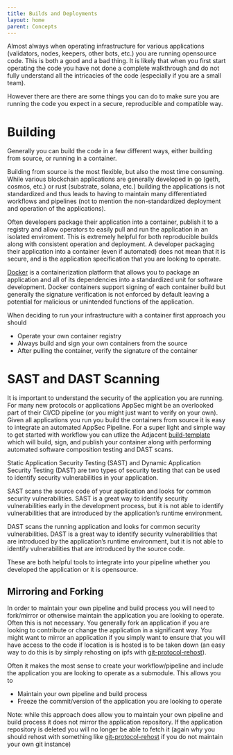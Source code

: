 ```yaml
---
title: Builds and Deployments
layout: home
parent: Concepts
---
```


Almost always when operating infrastructure for various applications (validators, nodes, keepers, other bots, etc.) you are running opensource code. This is both a good and a bad thing. It is likely that when you first start operating the code you have not done a complete walkthrough and do not fully understand all the intricacies of the code (especially if you are a small team).

However there are there are some things you can do to make sure you are running the code you expect in a secure, reproducible and compatible way.

# Building
Generally you can build the code in a few different ways, either building from source, or running in a container. 

Building from source is the most flexible, but also the most time consuming. While various blockchain applications are generally developed in go (geth, cosmos, etc.) or rust (substrate, solana, etc.) building the applications is not standardized and thus leads to having to maintain many differentiated workflows and pipelines (not to mention the non-standardized deployment and operation of the applications). 

Often developers package their application into a container, publish it to a registry and allow operators to easily pull and run the application in an isolated enviroment. This is extremely helpful for both reproducible builds along with consistent operation and deployment. A developer packaging their application into a container (even if automated) does not mean that it is secure, and is the application specification that you are looking to operate. 

[Docker](https://www.docker.com/) is a containerization platform that allows you to package an application and all of its dependencies into a standardized unit for software development. Docker containers support signing of each container build but generally the signature verification is not enforced by default leaving a potential for malicious or unintended functions of the application. 

When deciding to run your infrastructure with a container first approach you should 
- Operate your own container registry
- Always build and sign your own containers from the source 
- After pulling the container, verify the signature of the container

# SAST and DAST Scanning 
It is important to understand the security of the application you are running. For many new protocols or applications AppSec might be an overlooked part of their CI/CD pipeline (or you might just want to verify on your own). Given all applications you run you build the containers from source it is easy to integrate an automated AppSec Pipeline. For a super light and simple way to get started with workflow you can utlize the Adjacent [build-template](https://github.com/adjacentresearchxyz/build-template) which will build, sign, and publish your container along with performing automated software composition testing and DAST scans.

Static Application Security Testing (SAST) and Dynamic Application Security Testing (DAST) are two types of security testing that can be used to identify security vulnerabilities in your application. 

SAST scans the source code of your application and looks for common security vulnerabilities. SAST is a great way to identify security vulnerabilities early in the development process, but it is not able to identify vulnerabilities that are introduced by the application’s runtime environment. 

DAST scans the running application and looks for common security vulnerabilities. DAST is a great way to identify security vulnerabilities that are introduced by the application’s runtime environment, but it is not able to identify vulnerabilities that are introduced by the source code.

These are both helpful tools to integrate into your pipeline whether you developed the application or it is opensource.

## Mirroring and Forking 
In order to maintain your own pipeline and build process you will need to fork/mirror or otherwise maintain the application you are looking to operate. Often this is not necessary. You generally fork an application if you are looking to contribute or change the application in a significant way. You might want to mirror an application if you simply want to ensure that you will have access to the code if location is is hosted is to be taken down (an easy way to do this is by simply rehosting on ipfs with [git-protocol-rehost](https://github.com/adjacentresearchxyz/git-protocol-rehost)). 

Often it makes the most sense to create your workflow/pipeline and include the application you are looking to operate as a submodule. This allows you to 
- Maintain your own pipeline and build process
- Freeze the commit/version of the application you are looking to operate

Note: while this approach does allow you to maintain your own pipeline and build process it does not mirror the application repository. If the application repository is deleted you will no longer be able to fetch it (again why you should rehost with something like [git-protocol-rehost](https://github.com/adjacentresearchxyz/git-protocol-rehost) if you do not maintain your own git instance)
